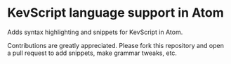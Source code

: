 # KevScript language support in Atom

Adds syntax highlighting and snippets for KevScript in Atom.

Contributions are greatly appreciated. Please fork this repository and open a
pull request to add snippets, make grammar tweaks, etc.
